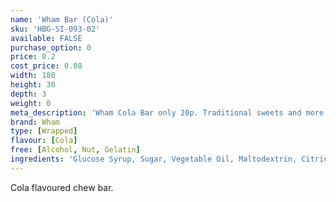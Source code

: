 ```yaml
---
name: 'Wham Bar (Cola)'
sku: 'HBG-SI-093-02'
available: FALSE
purchase_option: 0
price: 0.2
cost_price: 0.08
width: 180
height: 30
depth: 3
weight: 0
meta_description: 'Wham Cola Bar only 20p. Traditional sweets and more at Humbugs Confectionery Store. Specialists in satisfying your sweet tooth!'
brand: Wham
type: [Wrapped]
flavour: [Cola]
free: [Alcohol, Nut, Gelatin]
ingredients: 'Glucose Syrup, Sugar, Vegetable Oil, Maltodextrin, Citric Acid, Milk Protein, Glycerol: E422, Emulsifier: Soya Lecithin, E322. Colours: Beetroot, Caramel'
---
```

Cola flavoured chew bar.